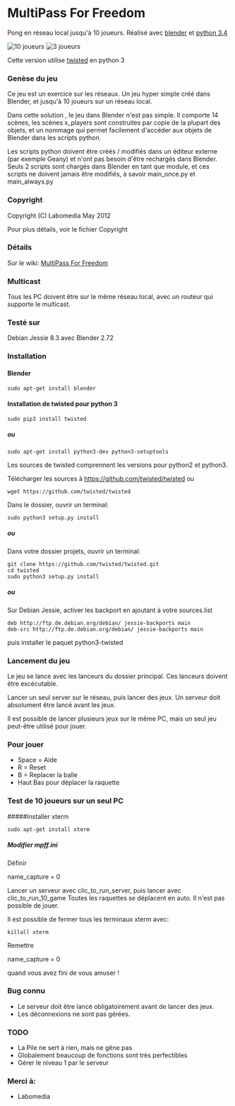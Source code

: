 # MultiPass For Freedom

Pong en réseau local jusqu'à 10 joueurs. Réalisé avec [blender](https://www.blender.org/) et [python 3.4](https://www.python.org/)

![10 joueurs](https://github.com/sergeLabo/mpff/blob/master/doc/mpff_10.png)
![3 joueurs](https://github.com/sergeLabo/mpff/blob/master/doc/mpff_02.png)

Cette version utilise [twisted](https://twistedmatrix.com/trac/) en python 3

### Genèse du jeu

Ce jeu est un exercice sur les réseaux. Un jeu hyper simple créé dans Blender, et jusqu'à 10 joueurs sur un réseau local.

Dans cette solution , le jeu dans Blender n'est pas simple. Il comporte 14 scènes, les scènes x_players sont construites par copie de la plupart des objets, et un nommage qui permet facilement d'accéder aux objets de Blender dans les scripts python.

Les scripts python doivent être créés / modifiés dans un éditeur externe (par exemple Geany) et n'ont pas besoin d'être rechargés dans Blender. Seuls 2 scripts sont chargés dans Blender en tant que module, et ces scripts ne doivent jamais être modifiés, à savoir main_once.py et main_always.py

### Copyright

Copyright (C) Labomedia May 2012

Pour plus détails, voir le fichier Copyright

### Détails
Sur le wiki: [MultiPass For Freedom]( https://github.com/sergeLabo/mpff/wiki)

### Multicast

Tous les PC doivent être sur le même réseau local, avec un routeur qui supporte le multicast.

### Testé sur

Debian Jessie 8.3 avec Blender 2.72

### Installation
#### Blender

~~~text
sudo apt-get install blender
~~~

#### Installation de twisted pour python 3

~~~text
sudo pip3 install twisted
~~~

##### ou

~~~text
sudo apt-get install python3-dev python3-setuptools
~~~

Les sources de twisted comprennent les versions pour python2 et python3.

Télécharger les sources à https://github.com/twisted/twisted ou

~~~text
wget https://github.com/twisted/twisted
~~~

Dans le dossier, ouvrir un terminal:

~~~text
sudo python3 setup.py install
~~~

##### ou

Dans votre dossier projets, ouvrir un terminal:

~~~text
git clone https://github.com/twisted/twisted.git
cd twisted
sudo python3 setup.py install
~~~

##### ou

Sur Debian Jessie, activer les backport en ajoutant à votre sources.list

~~~text
deb http://ftp.de.debian.org/debian/ jessie-backports main
deb-src http://ftp.de.debian.org/debian/ jessie-backports main
~~~

puis installer le paquet python3-twisted


### Lancement du jeu

Le jeu se lance avec les lanceurs du dossier principal. Ces lanceurs doivent être excécutable.

Lancer un seul server sur le réseau, puis lancer des jeux. Un serveur doit absolument être lancé avant les jeux.

Il est possible de lancer plusieurs jeux sur le même PC, mais un seul jeu peut-être utilisé pour jouer.

### Pour jouer

- Space = Aide
- R = Reset
- B = Replacer la balle
- Haut Bas pour déplacer la raquette

### Test de 10 joueurs sur un seul PC

#####Installer xterm

~~~text
sudo apt-get install xterm
~~~

##### Modifier mpff.ini

Définir

name_capture = 0

Lancer un serveur avec clic_to_run_server, puis lancer avec clic_to_run_10_game
Toutes les raquettes se déplacent en auto. Il n'est pas possible de jouer.

Il est possible de fermer tous les terminaux xterm avec:

~~~text
killall xterm
~~~

Remettre

name_capture = 0

quand vous avez fini de vous amuser !

### Bug connu

* Le serveur doit être lancé obligatoirement avant de lancer des jeux.
* Les déconnexions ne sont pas gérées.

### TODO

* La Pile ne sert à rien, mais ne gêne pas
* Globalement beaucoup de fonctions sont très perfectibles
* Gérer le niveau 1 par le serveur

### Merci à:

* Labomedia
